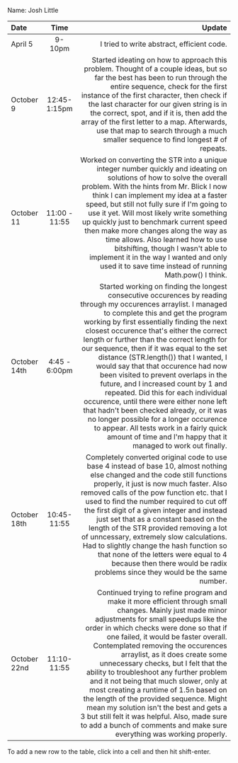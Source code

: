 Name: Josh Little

| Date         |     Time      |                                                                                                                                                                                                                                                                                                                                                                                                                                                                                                                                                                                                                                                                                                                                                                                               Update |
|:-------------|:-------------:|-----------------------------------------------------------------------------------------------------------------------------------------------------------------------------------------------------------------------------------------------------------------------------------------------------------------------------------------------------------------------------------------------------------------------------------------------------------------------------------------------------------------------------------------------------------------------------------------------------------------------------------------------------------------------------------------------------------------------------------------------------------------------------------------------------:|
| April 5      |    9-10pm     |                                                                                                                                                                                                                                                                                                                                                                                                                                                                                                                                                                                                                                                                                                                                                           I tried to write abstract, efficient code. |
| October 9    | 12:45-1:15pm  |                                                                                                                                                                                                                                                                                                                                                    Started ideating on how to approach this problem. Thought of a couple ideas, but so far the best has been to run through the entire sequence, check for the first instance of the first character, then check if the last character for our given string is in the correct, spot, and if it is, then add the array of the first letter to a map. Afterwards, use that map to search through a much smaller sequence to find longest # of repeats. |
| October 11   | 11:00 - 11:55 |                                                                                                                                                                                                                       Worked on converting the STR into a unique integer number quickly and ideating on solutions of how to solve the overall problem. With the hints from Mr. Blick I now think I can implement my idea at a faster speed, but still not fully sure if I'm going to use it yet. Will most likely write something up quickly just to benchmark current speed then make more changes along the way as time allows. Also learned how to use bitshifting, though I wasn't able to implement it in the way I wanted and only used it to save time instead of running Math.pow() I think. |
| October 14th | 4:45 - 6:00pm | Started working on finding the longest consecutive occurences by reading through my occurences arraylist. I managed to complete this and get the program working by first essentially finding the next closest occurence that's either the correct length or further than the correct length for our sequence, then if it was equal to the set distance (STR.length()) that I wanted, I would say that that occurence had now been visited to prevent overlaps in the future, and I increased count by 1 and repeated. Did this for each individual occurence, until there were either none left that hadn't been checked already, or it was no longer possible for a longer occurence to appear. All tests work in a fairly quick amount of time and I'm happy that it managed to work out finally. |                                                                                                                                                                                                                                                                                                                                                                                                                                                                                                                                                                  |
| October 18th |  10:45-11:55  |                                                                                                                                                                                Completely converted original code to use base 4 instead of base 10, almost nothing else changed and the code still functions properly, it just is now much faster. Also removed calls of the pow function etc. that I used to find the number required to cut off the first digit of a given integer and instead just set that as a constant based on the length of the STR provided removing a lot of unncessary, extremely slow calculations. Had to slightly change the hash function so that none of the letters were equal to 4 because then there would be radix problems since they would be the same number. |
| October 22nd |  11:10-11:55  |                                                                                              Continued trying to refine program and make it more efficient through small changes. Mainly just made minor adjustments for small speedups like the order in which checks were done so that if one failed, it would be faster overall. Contemplated removing the occurences arraylist, as it does create some unnecessary checks, but I felt that the ability to troubleshoot any further problem and it not being that much slower, only at most creating a runtime of 1.5n based on the length of the provided sequence. Might mean my solution isn't the best and gets a 3 but still felt it was helpful. Also, made sure to add a bunch of comments and make sure everything was working properly.  |


To add a new row to the table, click into a cell and then hit shift-enter.